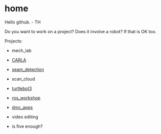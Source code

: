 # home
Hello github. - TH

Do you want to work on a project? Does it involve a robot? If that is OK too.

Projects:

* mech_lab
* [CARLA](https://github.com/thillRobot/carla_simulator/blob/master/README.md)
* [seam_detection](https://github.com/thillRobot/seam_detection/blob/master/README.md)
* scan_cloud
* [turtlebot3](https://github.com/thillRobot/turtlebot3_setup/blob/master/README.md)
* [ros_workshop](https://github.com/thillRobot/ros_workshop/blob/master/README.md)

* [dmc_apps](https://github.com/thillRobot/dmc_apps/blob/master/README.md)

* video editing


* is five enough?
